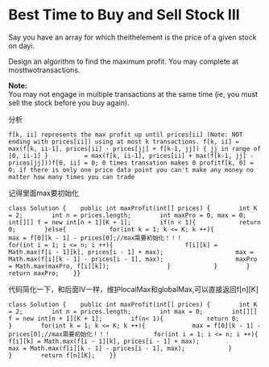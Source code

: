 # Best Time to Buy and Sell Stock III

Say you have an array for which theithelement is the price of a given stock on dayi.

Design an algorithm to find the maximum profit. You may complete at mosttwotransactions.

**Note:**  
You may not engage in multiple transactions at the same time \(ie, you must sell the stock before you buy again\).

分析

```text
f[k, ii] represents the max profit up until prices[ii] (Note: NOT ending with prices[ii]) using at most k transactions. f[k, ii] = max(f[k, ii-1], prices[ii] - prices[jj] + f[k-1, jj]) { jj in range of [0, ii-1] }          = max(f[k, ii-1], prices[ii] + max(f[k-1, jj] - prices[jj]))f[0, ii] = 0; 0 times transation makes 0 profitf[k, 0] = 0; if there is only one price data point you can't make any money no matter how many times you can trade
```

记得里面max要初始化

```text
class Solution {    public int maxProfit(int[] prices) {        int K = 2;        int n = prices.length;        int maxPro = 0, max = 0;        int[][] f = new int[n + 1][K + 1];        if(n < 1){            return 0;        }else{            for(int k = 1; k <= K; k ++){                 max = f[0][k - 1] - prices[0];//max需要初始化！！！                for(int i = 1; i <= n; i ++){                    f[i][k] = Math.max(f[i - 1][k], prices[i - 1] + max);                    max = Math.max(f[i][k - 1] - prices[i - 1], max);                    maxPro = Math.max(maxPro, f[i][k]);                }            }        }        return maxPro;    }}
```

代码简化一下，和后面IV一样，维护localMax和globalMax,可以直接返回f\[n\]\[K\]

```text
class Solution {    public int maxProfit(int[] prices) {        int K = 2;        int n = prices.length;        int max = 0;        int[][] f = new int[n + 1][K + 1];        if(n< 1){            return 0;        }        for(int k = 1; k <= K; k ++){             max = f[0][k - 1] - prices[0];//max需要初始化！！！            for(int i = 1; i <= n; i ++){                f[i][k] = Math.max(f[i - 1][k], prices[i - 1] + max);                max = Math.max(f[i][k - 1] - prices[i - 1], max);            }        }        return f[n][K];    }}
```

